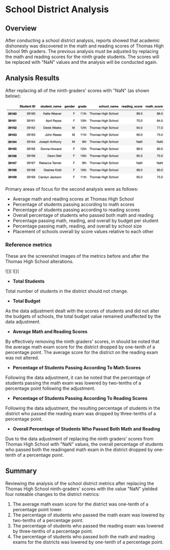 # School District Analysis

## Overview

After conducting a school district analysis, reports showed that academic dishonesty was discovered in the math and reading scores of Thomas High School 9th graders. The previous analysis must be adjusted by replacing the math and reading scores for the ninth grade students. The scores will be replaced with "NaN" values and the analysis will be conducted again.

## Analysis Results
After replacing all of the ninth graders' scores with "NaN" (as shown below):

![](resources/NaN.png)

Primary areas of focus for the second analysis were as follows:

* Average math and reading scores at Thomas High School
* Percentage of students passing according to math scores
* Percentage of students passing according to reading scores
* Overall percentage of students who passed both math and reading
* Percentage passing math, reading, and overall by budget per student
* Percentage passing math, reading, and overall by school size
* Placement of schools overall by score values relative to each other

### Reference metrics

These are the screenshot images of the metrics before and after the Thomas High School alterations.

![](
![](

- **Total Students**

Total number of students in the district should not change.

- **Total Budget**

As the data adjustment dealt with the scores of students and did not alter the budgets of schools, the total budget value remained unaffected by the data adjustment.

- **Average Math and Reading Scores**

By effectively removing the ninth graders' scores, in should be noted that the average math exam score for the district dropped by one-tenth of a percentage point.
The average score for the district on the reading exam was not altered.

 - **Percentage of Students Passing According To Math Scores**

Following the data adjustment, it can be noted that the percentage of students passing the math exam was lowered by two-tenths of a percentage point following the adjustment.

- **Percentage of Students Passing According To Reading Scores**

Following the data adjustment, the resulting percentage of students in the district who passed the reading exam was dropped by three-tenths of a percentage point.

- **Overall Percentage of Students Who Passed Both Math and Reading**

Due to the data adjustment of replacing the ninth graders' scores from Thomas High School with "NaN" values, the overall percentage of students who passed both the readingand math exam in the district dropped by one-tenth of a percentage point.

## Summary

Reviewing the analysis of the school district metrics after replacing the Thomas High School ninth-graders' scores with the value "NaN" yielded four noteable changes to the district metrics:

1. The average math exam score for the district was one-tenth of a percentage point lower.
2. The percentage of students who passed the math exam was lowered by two-tenths of a percentage point.
3. The percentage of students who passed the reading exam was lowered by three-tenths of a percentage point.
4. The percentage of students who passed both the math and reading exams for the districts was lowered by one-tenth of a percentage point.
